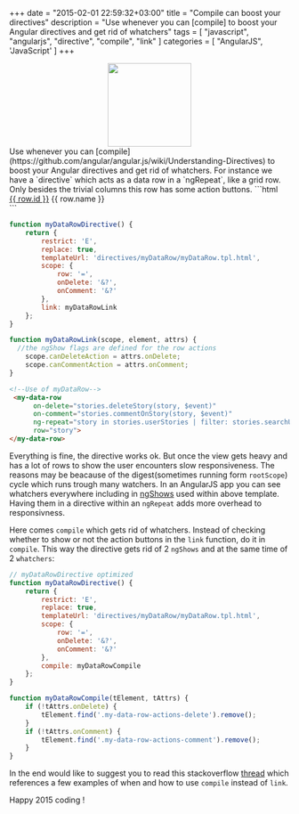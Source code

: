 +++
date = "2015-02-01 22:59:32+03:00"
title = "Compile can boost your directives"
description = "Use whenever you can [compile] to boost your Angular directives and get rid of whatchers"
tags = [
    "javascript",
    "angularjs",
    "directive",
    "compile",
    "link"
]
categories = [
    "AngularJS",
    'JavaScript'
]
+++

<img class="right" src="../../images/rocket.png" style="display: block;margin: 0 auto; width:150px;height:150px;">
Use whenever you can [compile](https://github.com/angular/angular.js/wiki/Understanding-Directives) to boost your Angular directives and get rid of whatchers. For instance we have a `directive` which acts as a data row in a `ngRepeat`, like a grid row. Only besides the trivial columns this row has some action buttons.
<!--more-->
```html
<!--myDataRow.tpl.html-->
<div class="my-data-row" ng-class="{ 'my-data-row-selected': row.isSelected }" layout="row">
    <span class="my-data-row-name">
      <a class="my-data-row-id" href="">{{ row.id }}</a>
      <span>{{ row.name }}</span>
    </span>
    <span class="my-data-row-actions" flex>
      <i ng-show="canCommentAction" class="my-data-row-actions-comment icon" ng-click="commentOnEntity($event)"></i>
      <i ng-show="canDeleteAction" class="my-data-row-actions-delete icon" ng-click="deleteEntity($event)"></i>
      <i class="icon"></i>
    </span>
</div>
```

```javascript
function myDataRowDirective() {
    return {
        restrict: 'E',
        replace: true,
        templateUrl: 'directives/myDataRow/myDataRow.tpl.html',
        scope: {
            row: '=',
            onDelete: '&?',
            onComment: '&?'
        },
        link: myDataRowLink
    };
}

function myDataRowLink(scope, element, attrs) {
  //the ngShow flags are defined for the row actions
    scope.canDeleteAction = attrs.onDelete;
    scope.canCommentAction = attrs.onComment;
}
```

```html
<!--Use of myDataRow-->
 <my-data-row
      on-delete="stories.deleteStory(story, $event)"
      on-comment="stories.commentOnStory(story, $event)"
      ng-repeat="story in stories.userStories | filter: stories.searchUserStories | filter: stories.filterUserStoriesObj | orderBy: 'index' track by story.id"
      row="story">
</my-data-row>
```
Everything is fine, the directive works ok. But once the view gets heavy and has a lot of rows to show the user encounters slow responsiveness. The reasons may be beacause of the digest(sometimes running form `rootScope`) cycle which runs trough many watchers. In an AngularJS app you can see whatchers everywhere including in [ngShows](https://github.com/angular/angular.js/blob/master/src/ng/directive/ngShowHide.js)  used within above template. Having them in a directive within an `ngRepeat` adds more overhead to responsivness.

Here comes `compile` which gets rid of whatchers. Instead of checking whether to show or not the action buttons in the `link` function, do it in `compile`. This way the directive gets rid of 2 `ngShows` and at the same time of 2 `whatchers`:

```javascript
// myDataRowDirective optimized
function myDataRowDirective() {
    return {
        restrict: 'E',
        replace: true,
        templateUrl: 'directives/myDataRow/myDataRow.tpl.html',
        scope: {
            row: '=',
            onDelete: '&?',
            onComment: '&?'
        },
        compile: myDataRowCompile
    };
}

function myDataRowCompile(tElement, tAttrs) {
    if (!tAttrs.onDelete) {
        tElement.find('.my-data-row-actions-delete').remove();
    }
    if (!tAttrs.onComment) {
        tElement.find('.my-data-row-actions-comment').remove();
    }
}
```
In the end would like to suggest you to read this stackoverflow [thread](http://stackoverflow.com/questions/12164138/what-is-the-difference-between-compile-and-link-function-in-angularjs) which references a few examples of when and how to use `compile` instead of `link`. 

Happy 2015 coding !
